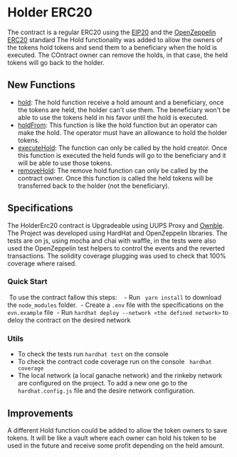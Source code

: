# Holder ERC20

The contract is a regular ERC20 using the [EIP20](https://eips.ethereum.org/EIPS/eip-20) and the [OpenZeppelin ERC20](https://docs.openzeppelin.com/contracts/2.x/api/token/erc20) standard The Hold functionality was added to allow the owners of the tokens hold tokens and send them to a beneficiary when the hold is executed. The COntract owner can remove the holds, in that case, the held tokens will go back to the holder.

## New Functions

- <ins>hold</ins>: The hold function receive a hold amount and a beneficiary, once the tokens are held, the holder can't use them. The beneficiary won't be able to use the tokens held in his favor until the hold is executed.
- <ins>holdFrom</ins>: This function is like the hold function but an operator can make the hold. The operator must have an allowance to hold the holder tokens.
- <ins>executeHold</ins>: The function can only be called by the hold creator. Once this function is executed the held funds will go to the beneficiary and it will be able to use those tokens.
- <ins>removeHold</ins>: The remove hold function can only be called by the contract owner. Once this function is called the held tokens will be transferred back to the holder (not the beneficiary).

## Specifications

The HolderErc20 contract is Upgradeable using UUPS Proxy and [Ownble](https://docs.openzeppelin.com/contracts/2.x/api/ownership#Ownable).
The Project was developed using HardHat and OpenZeppelin libraries. The tests are on js, using mocha and chai with waffle, in the tests were also used the OpenZeppelin test helpers to control the events and the reverted transactions. The solidity coverage plugging was used to check that 100% coverage where raised.

### Quick Start
 To use the contract fallow this steps:
 
 - Run ``` yarn install``` to download the `node_modules` folder.
 - Create a `.env` file with the specifications on the `evn.example` file
 - Run ``` hardhat deploy --network <the defined network> ``` to deloy the contract on the desired network

### Utils 
- To check the tests run `hardhat test` on the console
- To check the contract code coverage run on the console ` hardhat coverage`
- The local network (a local ganache network) and the rinkeby network are configured on the project. To add a new one go to the `hardhat.config.js` file and the desire network configuration.


## Improvements

A different Hold function could be added to allow the token owners to save tokens. It will be like a vault where each owner can hold his token to be used in the future and receive some profit depending on the held amount.
